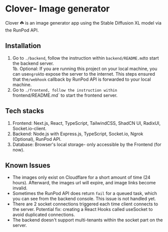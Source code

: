 # Clover- Image generator
Clover ☘️ is an image generator app using the Stable Diffusion XL model via the RunPod API.

## Installation

1. Go to `./backend`, follow the instruction within `backend/README.md`to start the backend server.<br>
   1b. Optional: If you are running this project on your local machine, you can use`ngrok`to expose the server to the internet. This steps ensured that the`/webhook` callback by RunPod API is forwarded to your local machine.
2. Go to `./frontend, follow the instruction within `frontend/README.md` to start the frontend server.

## Tech stacks

1. Frontend: Next.js, React, TypeScript, TailwindCSS, ShadCN UI, RadixUI, Socket.io-client.
2. Backend: Node.js with Express.js, TypeScript, Socket.io, Ngrok (Optional), RunPod API.
3. Database: Browser's local storage- only accessible by the Frontend (for now).

## Known Issues

- The images only exist on Cloudflare for a short amount of time (24 hours). Afterward, the images url will expire, and image links become invalid.
- Sometimes the RunPod API does return `fail` for a queued task, which you can see from the backend console. This issue is not handled yet.
- There are 2 socket connections triggered each time client connects to the server. Potential fix: creating a React Hooks called useSocket to avoid duplicated connections.
- The backend doesn't support multi-tenants within the socket part on the server.
